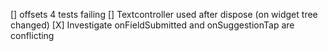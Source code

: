 [] offsets 4 tests failing
[] Textcontroller used after dispose (on widget tree changed)
[X] Investigate onFieldSubmitted and onSuggestionTap are conflicting
